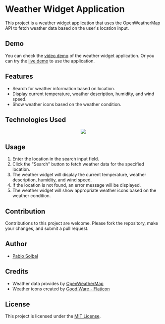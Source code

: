 # Weather Widget Application

This project is a weather widget application that uses the OpenWeatherMap API to fetch weather data based on the user's location input.

## Demo

You can check the [video demo](https://youtu.be/2S_g0_LQL0Q) of the weather widget application. Or you can try the [live demo](https://weat-her-widget.netlify.app/) to use the application.

## Features

- Search for weather information based on location.
- Display current temperature, weather description, humidity, and wind speed.
- Show weather icons based on the weather condition.

## Technologies Used

<p align="center">
  <a href="https://skillicons.dev">
    <img src="https://skillicons.dev/icons?i=js,html,css" />
  </a>
</p>

## Usage

1. Enter the location in the search input field.
2. Click the "Search" button to fetch weather data for the specified location.
3. The weather widget will display the current temperature, weather description, humidity, and wind speed.
4. If the location is not found, an error message will be displayed.
5. The weather widget will show appropriate weather icons based on the weather condition.

## Contribution

Contributions to this project are welcome. Please fork the repository, make your changes, and submit a pull request.

## Author

- [Pablo Solbal](https://github.com/pablossolbal)

## Credits

- Weather data provides by [OpenWeatherMap](https://openweathermap.org/)
- Weather icons created by [Good Ware - Flaticon](https://www.flaticon.com/packs/weather-220)

## License

This project is licensed under the [MIT License](https://www.mit.edu/~amini/LICENSE.md).
